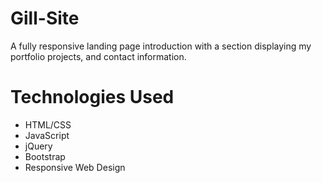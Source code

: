 # Gill-Site
A fully responsive landing page introduction with a section displaying my portfolio projects, and contact information.

# Technologies Used

* HTML/CSS
* JavaScript
* jQuery
* Bootstrap
* Responsive Web Design
